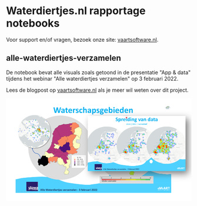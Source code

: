 # Waterdiertjes.nl rapportage notebooks

Voor support en/of vragen, bezoek onze site: [vaartsoftware.nl](https://vaartsoftware.nl).

## alle-waterdiertjes-verzamelen

De notebook bevat alle visuals zoals getoond in de presentatie "App & data" tijdens het webinar "Alle waterdiertjes verzamelen" op 3 februari 2022.

Lees de blogpost op [vaartsoftware.nl](https://vaartsoftware.nl/geo-analyse-waterschappen-met-open-data-en-open-source/) als je meer wil weten over dit project.

![Rapportage](./.assets/alle-waterdiertjes-verzamelen.png)
